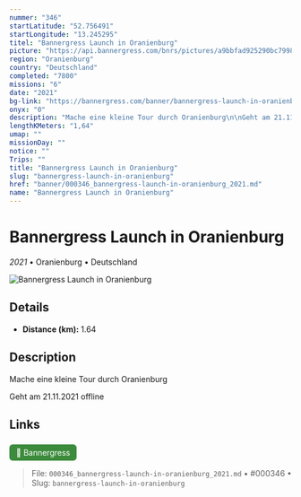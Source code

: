 ```yaml
---
nummer: "346"
startLatitude: "52.756491"
startLongitude: "13.245295"
titel: "Bannergress Launch in Oranienburg"
picture: "https://api.bannergress.com/bnrs/pictures/a9bbfad925290bc7998da0029518e425"
region: "Oranienburg"
country: "Deutschland"
completed: "7800"
missions: "6"
date: "2021"
bg-link: "https://bannergress.com/banner/bannergress-launch-in-oranienburg-0e5f"
onyx: "0"
description: "Mache eine kleine Tour durch Oranienburg\n\nGeht am 21.11.2021 offline"
lengthKMeters: "1,64"
umap: ""
missionDay: ""
notice: ""
Trips: ""
title: "Bannergress Launch in Oranienburg"
slug: "bannergress-launch-in-oranienburg"
href: "banner/000346_bannergress-launch-in-oranienburg_2021.md"
name: "Bannergress Launch in Oranienburg"
---
```

# Bannergress Launch in Oranienburg

*2021* • Oranienburg • Deutschland

![Bannergress Launch in Oranienburg](https://api.bannergress.com/bnrs/pictures/a9bbfad925290bc7998da0029518e425)



## Details
- **Distance (km):** 1.64






## Description
Mache eine kleine Tour durch Oranienburg

Geht am 21.11.2021 offline



## Links
<a href="https://bannergress.com/banner/bannergress-launch-in-oranienburg-0e5f" style="display:inline-block;margin:6px 8px 0 0;padding:6px 12px;background:#3c8b3c;color:#fff;text-decoration:none;border-radius:6px;">🔗 Bannergress</a>




> File: `000346_bannergress-launch-in-oranienburg_2021.md` • #000346 • Slug: `bannergress-launch-in-oranienburg`
